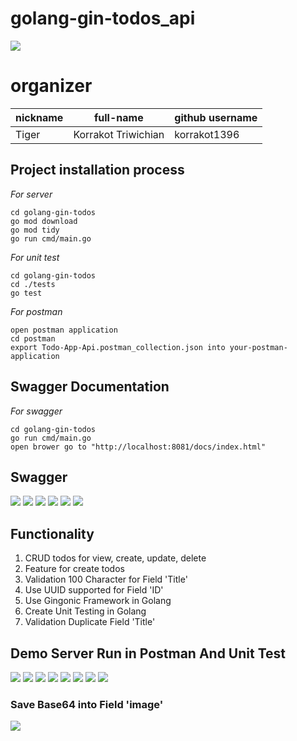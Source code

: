 # golang-gin-todos_api
![](https://github.com/korrakot1396/golang-gin-todos/blob/main/img/gin_gonic_logo.png)
# organizer

| nickname | full-name           | github username |
| -------- | ------------------- | --------------- |
| Tiger    | Korrakot Triwichian | korrakot1396    |

## Project installation process

_For server_

```shell
cd golang-gin-todos
go mod download
go mod tidy
go run cmd/main.go
```

_For unit test_

```shell
cd golang-gin-todos
cd ./tests
go test
```

_For postman_

```shell
open postman application
cd postman
export Todo-App-Api.postman_collection.json into your-postman-application
```
## Swagger Documentation

_For swagger_

```shell
cd golang-gin-todos
go run cmd/main.go
open brower go to "http://localhost:8081/docs/index.html"
```

## Swagger
![](https://github.com/korrakot1396/golang-gin-todos/blob/main/img/swagger_1.png)
![](https://github.com/korrakot1396/golang-gin-todos/blob/main/img/swagger_2.png)
![](https://github.com/korrakot1396/golang-gin-todos/blob/main/img/swagger_3.png)
![](https://github.com/korrakot1396/golang-gin-todos/blob/main/img/swagger_4.png)
![](https://github.com/korrakot1396/golang-gin-todos/blob/main/img/swagger_5.png)
![](https://github.com/korrakot1396/golang-gin-todos/blob/main/img/swagger_6.png)

## Functionality

1. CRUD todos for view, create, update, delete
2. Feature for create todos
3. Validation 100 Character for Field 'Title'
4. Use UUID supported for Field 'ID'
5. Use Gingonic Framework in Golang
6. Create Unit Testing in Golang
7. Validation Duplicate Field 'Title'



## Demo Server Run in Postman And Unit Test

![](https://github.com/korrakot1396/golang-gin-todos/blob/main/img/unit_testing.png)
![](https://github.com/korrakot1396/golang-gin-todos/blob/main/img/get_all_tasks.png)
![](https://github.com/korrakot1396/golang-gin-todos/blob/main/img/add_todo.png)
![](https://github.com/korrakot1396/golang-gin-todos/blob/main/img/duplicate.png)
![](https://github.com/korrakot1396/golang-gin-todos/blob/main/img/update_task.png)
![](https://github.com/korrakot1396/golang-gin-todos/blob/main/img/mark_done.png)
![](https://github.com/korrakot1396/golang-gin-todos/blob/main/img/delete_by_id.png)
![](https://github.com/korrakot1396/golang-gin-todos/blob/main/img/delete_all.png)
### Save Base64 into Field 'image'
![](https://github.com/korrakot1396/golang-gin-todos/blob/main/img/pv_1.png)
